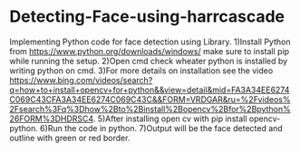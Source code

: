 # Detecting-Face-using-harrcascade
Implementing Python code for face detection using Library.
1)Install Python from https://www.python.org/downloads/windows/ make sure to install pip while running the setup.
2)Open cmd check wheater python is installed by writing python on cmd.
3)For more details on installation see the video https://www.bing.com/videos/search?q=how+to+install+opencv+for+python&&view=detail&mid=FA3A34EE6274C069C43CFA3A34EE6274C069C43C&&FORM=VRDGAR&ru=%2Fvideos%2Fsearch%3Fq%3Dhow%2Bto%2Binstall%2Bopencv%2Bfor%2Bpython%26FORM%3DHDRSC4.
5)After installing open cv with pip install opencv-python.
6)Run the code in python.
7)Output will be the face detected and outline with green or red border.
